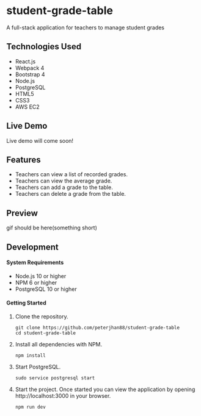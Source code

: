 # student-grade-table

A full-stack application for teachers to manage student grades

## Technologies Used

- React.js
- Webpack 4
- Bootstrap 4
- Node.js
- PostgreSQL
- HTML5
- CSS3
- AWS EC2

## Live Demo

Live demo will come soon!

## Features

- Teachers can view a list of recorded grades.
- Teachers can view the average grade.
- Teachers can add a grade to the table.
- Teachers can delete a grade from the table.

## Preview

gif should be here(something short)

## Development

#### System Requirements

- Node.js 10 or higher
- NPM 6 or higher
- PostgreSQL 10 or higher

#### Getting Started

1. Clone the repository.

    ```shell
    git clone https://github.com/peterjhan88/student-grade-table
    cd student-grade-table
    ```

1. Install all dependencies with NPM.

    ```shell
    npm install
    ```

1. Start PostgreSQL.

    ```shell
    sudo service postgresql start
    ```

1. Start the project. Once started you can view the application by opening http://localhost:3000 in your browser.

    ```shell
    npm run dev
    ```
